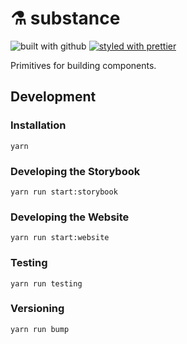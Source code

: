# ⚗️ substance

![built with github](https://github.com/jameslnewell/substance/workflows/main/badge.svg)
[![styled with prettier](https://img.shields.io/badge/styled_with-prettier-ff69b4.svg)](https://github.com/prettier/prettier)

Primitives for building components.

## Development

### Installation

```
yarn
```

### Developing the Storybook

```
yarn run start:storybook
```

### Developing the Website

```
yarn run start:website
```

### Testing

```
yarn run testing
```

### Versioning

```
yarn run bump
```
